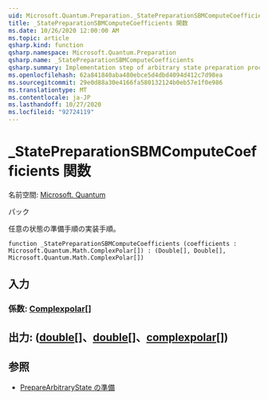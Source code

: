 ```yaml
---
uid: Microsoft.Quantum.Preparation._StatePreparationSBMComputeCoefficients
title: _StatePreparationSBMComputeCoefficients 関数
ms.date: 10/26/2020 12:00:00 AM
ms.topic: article
qsharp.kind: function
qsharp.namespace: Microsoft.Quantum.Preparation
qsharp.name: _StatePreparationSBMComputeCoefficients
qsharp.summary: Implementation step of arbitrary state preparation procedure.
ms.openlocfilehash: 62a841840aba480ebce5d4dbd4094d412c7d98ea
ms.sourcegitcommit: 29e0d88a30e4166fa580132124b0eb57e1f0e986
ms.translationtype: MT
ms.contentlocale: ja-JP
ms.lasthandoff: 10/27/2020
ms.locfileid: "92724119"
---
```

# <a name="_statepreparationsbmcomputecoefficients-function"></a>_StatePreparationSBMComputeCoefficients 関数

名前空間: [Microsoft. Quantum](xref:Microsoft.Quantum.Preparation)

パック [](https://nuget.org/packages/)


任意の状態の準備手順の実装手順。

```qsharp
function _StatePreparationSBMComputeCoefficients (coefficients : Microsoft.Quantum.Math.ComplexPolar[]) : (Double[], Double[], Microsoft.Quantum.Math.ComplexPolar[])
```


## <a name="input"></a>入力

### <a name="coefficients--complexpolar"></a>係数: [Complexpolar](xref:Microsoft.Quantum.Math.ComplexPolar)[]





## <a name="output--doubledoublecomplexpolar"></a>出力: ([double](xref:microsoft.quantum.lang-ref.double)[]、[double](xref:microsoft.quantum.lang-ref.double)[]、[complexpolar](xref:Microsoft.Quantum.Math.ComplexPolar)[])



## <a name="see-also"></a>参照

- [PrepareArbitraryState の準備](xref:Microsoft.Quantum.Preparation.PrepareArbitraryState)